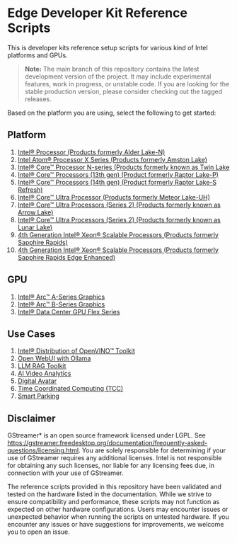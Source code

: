 # Edge Developer Kit Reference Scripts

This is developer kits reference setup scripts for various kind of Intel platforms and GPUs.

> **Note:** The main branch of this repository contains the latest development version of the project. It may include experimental features, work in progress, or unstable code. If you are looking for the stable production version, please consider checking out the tagged releases.

Based on the platform you are using, select the following to get started:

## Platform
1. [Intel® Processor (Products formerly Alder Lake-N)](platforms/atom/adln#intel-processor-products-formerly-alder-lake-n)
2. [Intel Atom® Processor X Series (Products formerly Amston Lake)](platforms/atom/asl#intel-atom-processor-x-series-products-formerly-known-as-amston-lake)
3. [Intel® Core™ Processor N-series (Products formerly known as Twin Lake](platforms/processor/twl/README.md#intel-core-processor-n-series-products-formerly-known-as-twin-lake)
4. [Intel® Core™ Processors (13th gen) (Product formerly Raptor Lake-P)](platforms/core/rpl/rplp#intel-core-processors-products-formerly-raptor-lake-p)
5. [Intel® Core™ Processors (14th gen) (Product formerly Raptor Lake-S Refresh)](platforms/core/rpl/rpls#intel-core-processors-products-formerly-raptor-lake-s)
6. [Intel® Core™ Ultra Processor (Products formerly Meteor Lake-UH)](platforms/coreultra/mtluh#intel-core-ultra-processors-products-formerly-meteor-lake)
7. [Intel® Core™ Ultra Processors (Series 2) (Products formerly known as Arrow Lake)](platforms/coreultra/arl/README.md#intel-core-ultra-processors-series-2-products-formerly-known-as-arrow-lake)
8. [Intel® Core™ Ultra Processors (Series 2) (Products formerly known as Lunar Lake)](platforms/coreultra/lnl/README.md#intel-core-ultra-processors-products-formerly-known-as-lunarlake)
9. [4th Generation Intel® Xeon® Scalable Processors (Products formerly Sapphire Rapids)](platforms/xeon/sprsp#4th-generation-intel-xeon-scalable-processors-products-formerly-sapphire-rapids)
10. [4th Generation Intel® Xeon® Scalable Processors (Products formerly Sapphire Rapids Edge Enhanced)](platforms/xeon/spree#4th-generation-intel-xeon-scalable-processors-products-formerly-sapphire-rapids-edge-enhanced)
  
## GPU
1. [Intel® Arc™ A-Series Graphics](gpu/arc/dg2#intel-arc-a-series-graphics-products-formerly-alchemist)
1. [Intel® Arc™ B-Series Graphics](gpu/arc/bmg#intel-arc-b-series-graphics-products-formerly-battlemage)
2. [Intel® Data Center GPU Flex Series](gpu/flex/ats#intel-data-center-gpu-flex-series-products-formerly-arctic-sound)

## Use Cases
1. [Intel® Distribution of OpenVINO™ Toolkit](usecases/ai/openvino/README.md)
2. [Open WebUI with Ollama](usecases/ai/openwebui-ollama/README.md)
3. [LLM RAG Toolkit](usecases/ai/rag-toolkit/README.md)
4. [AI Video Analytics](usecases/ai/ai-video-analytics/README.md)
5. [Digital Avatar](usecases/ai/digital-avatar/README.md)
6. [Time Coordinated Computing (TCC)](usecases/real-time/tcc_tutorial/README.md)
7. [Smart Parking](usecases/ai/smart-parking/README.md)

## Disclaimer
GStreamer* is an open source framework licensed under LGPL. See https://gstreamer.freedesktop.org/documentation/frequently-asked-questions/licensing.html. You are solely responsible for determining if your use of GStreamer requires any additional licenses.  Intel is not responsible for obtaining any such licenses, nor liable for any licensing fees due, in connection with your use of GStreamer.

The reference scripts provided in this repository have been validated and tested on the hardware listed in the documentation. While we strive to ensure compatibility and performance, these scripts may not function as expected on other hardware configurations. Users may encounter issues or unexpected behavior when running the scripts on untested hardware. If you encounter any issues or have suggestions for improvements, we welcome you to open an issue.
